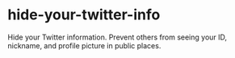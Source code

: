 # hide-your-twitter-info
Hide your Twitter information. Prevent others from seeing your ID, nickname, and profile picture in public places.
